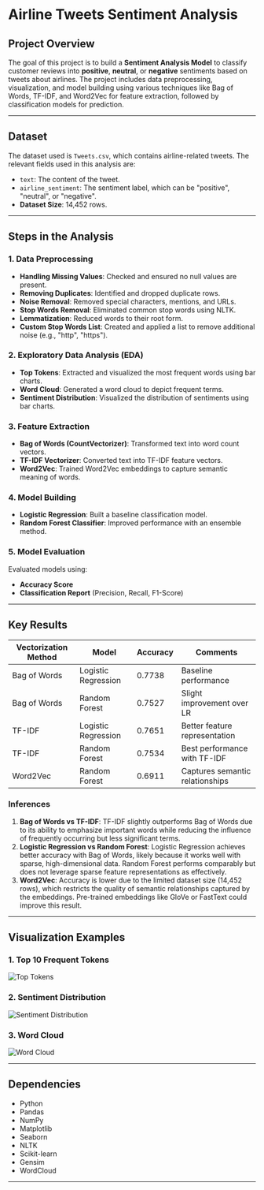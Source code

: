 # Airline Tweets Sentiment Analysis

## Project Overview

The goal of this project is to build a **Sentiment Analysis Model** to classify customer reviews into **positive**, **neutral**, or **negative** sentiments based on tweets about airlines. The project includes data preprocessing, visualization, and model building using various techniques like Bag of Words, TF-IDF, and Word2Vec for feature extraction, followed by classification models for prediction.

---

## Dataset

The dataset used is `Tweets.csv`, which contains airline-related tweets. The relevant fields used in this analysis are:
- `text`: The content of the tweet.
- `airline_sentiment`: The sentiment label, which can be "positive", "neutral", or "negative".
- **Dataset Size**: 14,452 rows.

---

## Steps in the Analysis

### 1. Data Preprocessing
- **Handling Missing Values**: Checked and ensured no null values are present.
- **Removing Duplicates**: Identified and dropped duplicate rows.
- **Noise Removal**: Removed special characters, mentions, and URLs.
- **Stop Words Removal**: Eliminated common stop words using NLTK.
- **Lemmatization**: Reduced words to their root form.
- **Custom Stop Words List**: Created and applied a list to remove additional noise (e.g., "http", "https").

### 2. Exploratory Data Analysis (EDA)
- **Top Tokens**: Extracted and visualized the most frequent words using bar charts.
- **Word Cloud**: Generated a word cloud to depict frequent terms.
- **Sentiment Distribution**: Visualized the distribution of sentiments using bar charts.

### 3. Feature Extraction
- **Bag of Words (CountVectorizer)**: Transformed text into word count vectors.
- **TF-IDF Vectorizer**: Converted text into TF-IDF feature vectors.
- **Word2Vec**: Trained Word2Vec embeddings to capture semantic meaning of words.

### 4. Model Building
- **Logistic Regression**: Built a baseline classification model.
- **Random Forest Classifier**: Improved performance with an ensemble method.

### 5. Model Evaluation
Evaluated models using:
- **Accuracy Score**
- **Classification Report** (Precision, Recall, F1-Score)

---

## Key Results

| Vectorization Method | Model                 | Accuracy | Comments                        |
|----------------------|----------------------|----------|---------------------------------|
| Bag of Words         | Logistic Regression  | 0.7738   | Baseline performance            |
| Bag of Words         | Random Forest        | 0.7527   | Slight improvement over LR      |
| TF-IDF               | Logistic Regression  | 0.7651   | Better feature representation   |
| TF-IDF               | Random Forest        | 0.7534   | Best performance with TF-IDF    |
| Word2Vec             | Random Forest        | 0.6911   | Captures semantic relationships |

### Inferences

1. **Bag of Words vs TF-IDF**: TF-IDF slightly outperforms Bag of Words due to its ability to emphasize important words while reducing the influence of frequently occurring but less significant terms.
2. **Logistic Regression vs Random Forest**: Logistic Regression achieves better accuracy with Bag of Words, likely because it works well with sparse, high-dimensional data. Random Forest performs comparably but does not leverage sparse feature representations as effectively.
3. **Word2Vec**: Accuracy is lower due to the limited dataset size (14,452 rows), which restricts the quality of semantic relationships captured by the embeddings. Pre-trained embeddings like GloVe or FastText could improve this result.

---

## Visualization Examples

### 1. Top 10 Frequent Tokens
![Top Tokens](./images/top_tokens.png)

### 2. Sentiment Distribution
![Sentiment Distribution](./images/sentiment_distribution.png)

### 3. Word Cloud
![Word Cloud](./images/word_cloud.png)

---

## Dependencies

- Python
- Pandas
- NumPy
- Matplotlib
- Seaborn
- NLTK
- Scikit-learn
- Gensim
- WordCloud

---

